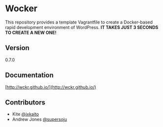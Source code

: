 # Wocker

This repository provides a template Vagrantfile to create a Docker-based rapid development environment of WordPress. __IT TAKES JUST 3 SECONDS TO CREATE A NEW ONE!__

## Version

0.7.0

## Documentation

[http://wckr.github.io/](http://wckr.github.io/)

## Contributors

- Kite [@ixkaito](https://github.com/ixkaito)
- Andrew Jones [@supersoju](https://github.com/supersoju)
